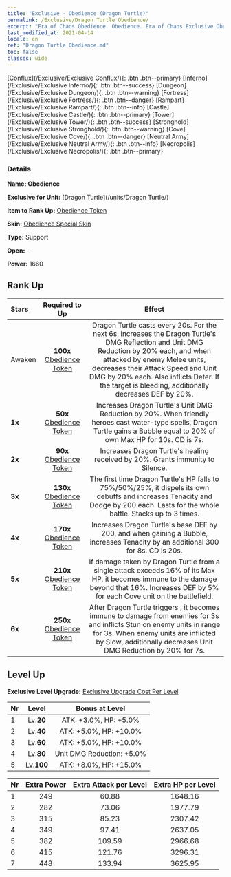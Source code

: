 ```yaml
---
title: "Exclusive - Obedience (Dragon Turtle)"
permalink: /Exclusive/Dragon Turtle Obedience/
excerpt: "Era of Chaos Obedience. Obedience. Era of Chaos Exclusive Obedience. Dragon Turtle Exclusive."
last_modified_at: 2021-04-14
locale: en
ref: "Dragon Turtle Obedience.md"
toc: false
classes: wide
---
```

 [Conflux](/Exclusive/Exclusive Conflux/){: .btn .btn--primary} [Inferno](/Exclusive/Exclusive Inferno/){: .btn .btn--success} [Dungeon](/Exclusive/Exclusive Dungeon/){: .btn .btn--warning} [Fortress](/Exclusive/Exclusive Fortress/){: .btn .btn--danger} [Rampart](/Exclusive/Exclusive Rampart/){: .btn .btn--info} [Castle](/Exclusive/Exclusive Castle/){: .btn .btn--primary} [Tower](/Exclusive/Exclusive Tower/){: .btn .btn--success} [Stronghold](/Exclusive/Exclusive Stronghold/){: .btn .btn--warning} [Cove](/Exclusive/Exclusive Cove/){: .btn .btn--danger} [Neutral Army](/Exclusive/Exclusive Neutral Army/){: .btn .btn--info} [Necropolis](/Exclusive/Exclusive Necropolis/){: .btn .btn--primary} 

### Details
 **Name: Obedience** 

 **Exclusive for Unit:** [Dragon Turtle](/units/Dragon Turtle/) 

 **Item to Rank Up:** [Obedience Token](/Items/con_1005/)

 **Skin:** [Obedience Special Skin](/Items/con_673/)

 **Type:** Support

 **Open:** -

 **Power:** 1660

## Rank Up

  |     Stars    |  Required to Up | Effect |
  |:-------------|:---------------:|:---------------:|
  |  Awaken  | **100x** [Obedience Token](/Items/con_1005/) | <Shield Shell> Dragon Turtle casts <Shield Shell> every 20s. For the next 6s, increases the Dragon Turtle's DMG Reflection and Unit DMG Reduction by 20% each, and when attacked by enemy Melee units, decreases their Attack Speed and Unit DMG by 20% each. Also inflicts Deter. If the target is bleeding, additionally decreases DEF by 20%. |
  | **1x** <i class="fas fa-star"/> | **50x** [Obedience Token](/Items/con_1005/) | Increases Dragon Turtle's Unit DMG Reduction by 20%. When friendly heroes cast water-type spells, Dragon Turtle gains a Bubble equal to 20% of own Max HP for 10s. CD is 7s. |
  | **2x** <i class="fas fa-star"/> | **90x** [Obedience Token](/Items/con_1005/) | Increases Dragon Turtle's healing received by 20%. Grants immunity to Silence. |
  | **3x** <i class="fas fa-star"/> | **130x** [Obedience Token](/Items/con_1005/) | <Abyssal Rite> The first time Dragon Turtle's HP falls to 75%/50%/25%, it dispels its own debuffs and increases Tenacity and Dodge by 200 each. Lasts for the whole battle. Stacks up to 3 times. |
  | **4x** <i class="fas fa-star"/> | **170x** [Obedience Token](/Items/con_1005/) | Increases Dragon Turtle's base DEF by 200, and when gaining a Bubble, increases Tenacity by an additional 300 for 8s. CD is 20s. |
  | **5x** <i class="fas fa-star"/> | **210x** [Obedience Token](/Items/con_1005/) | If damage taken by Dragon Turtle from a single attack exceeds 16% of its Max HP, it becomes immune to the damage beyond that 16%. Increases DEF by 5% for each Cove unit on the battlefield. |
  | **6x** <i class="fas fa-star"/> | **250x** [Obedience Token](/Items/con_1005/) | <Tidal Shock> After Dragon Turtle triggers <Abyssal Rite>, it becomes immune to damage from enemies for 3s and inflicts Stun on enemy units in range for 3s. When enemy units are inflicted by Slow, additionally decreases Unit DMG Reduction by 20% for 7s. |


## Level Up
 **Exclusive Level Upgrade:** [Exclusive Upgrade Cost Per Level](/Exclusive/ExclusiveUpgradeCostPerLevel/)

  |  Nr  |   Level  | Bonus at Level |
  |:-----|:--------:|:--------------:|
  | 1 | Lv.**20** | ATK: +3.0%, HP: +5.0% |
  | 2 | Lv.**40** | ATK: +5.0%, HP: +10.0% |
  | 3 | Lv.**60** | ATK: +5.0%, HP: +10.0% |
  | 4 | Lv.**80** | Unit DMG Reduction: +5.0% |
  | 5 | Lv.**100** | ATK: +8.0%, HP: +15.0% |


  |  Nr  |  Extra Power | Extra Attack per Level | Extra HP per Level |
  |:-----|:--------:|:--------:|:--------:|
  | 1 | 249 | 60.88 | 1648.16 |
  | 2 | 282 | 73.06 | 1977.79 |
  | 3 | 315 | 85.23 | 2307.42 |
  | 4 | 349 | 97.41 | 2637.05 |
  | 5 | 382 | 109.59 | 2966.68 |
  | 6 | 415 | 121.76 | 3296.31 |
  | 7 | 448 | 133.94 | 3625.95 |


